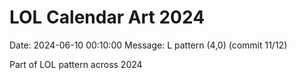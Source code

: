 # LOL Calendar Art 2024

Date: 2024-06-10 00:10:00
Message: L pattern (4,0) (commit 11/12)

Part of LOL pattern across 2024
